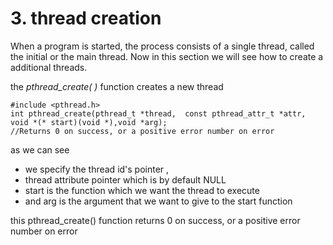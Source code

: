 # 3\. thread creation

When a program is started, the process consists of a single thread, called the initial or the main thread. Now in this section we will see how to create a additional threads.

the *pthread_create( )* function creates a new thread

```
#include <pthread.h>
int pthread_create(pthread_t *thread,  const pthread_attr_t *attr, void *(* start)(void *),void *arg);
//Returns 0 on success, or a positive error number on error
```

as we can see

- we specify the thread id's pointer ,
- thread attribute pointer which is by default NULL
- start is the function which we want the thread to execute
- and arg is the argument that we want to give to the start function

this pthread_create() function returns 0 on success, or a positive error number on error
